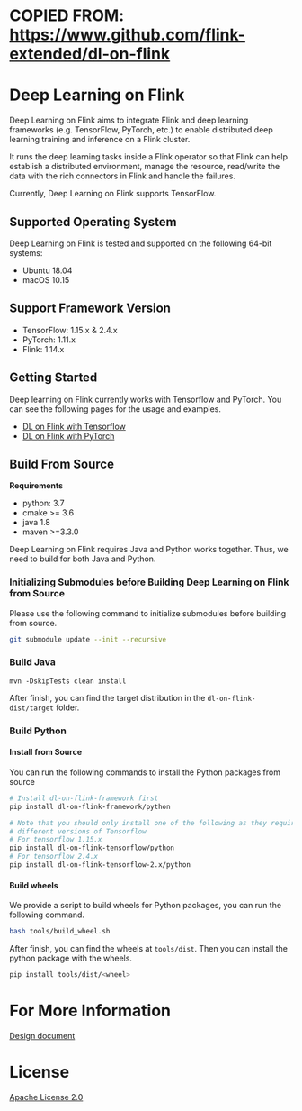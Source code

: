 # COPIED FROM: https://www.github.com/flink-extended/dl-on-flink
# Deep Learning on Flink

Deep Learning on Flink aims to integrate Flink and deep learning frameworks
(e.g. TensorFlow, PyTorch, etc.) to enable distributed deep learning training and
inference on a Flink cluster.

It runs the deep learning tasks inside a Flink operator so that Flink can help
establish a distributed environment, manage the resource, read/write the data
with the rich connectors in Flink and handle the failures.

Currently, Deep Learning on Flink supports TensorFlow.

## Supported Operating System
Deep Learning on Flink is tested and supported on the following 64-bit systems:

- Ubuntu 18.04
- macOS 10.15

## Support Framework Version
- TensorFlow: 1.15.x & 2.4.x
- PyTorch: 1.11.x
- Flink: 1.14.x
 
## Getting Started
Deep learning on Flink currently works with Tensorflow and PyTorch. You can see
the following pages for the usage and examples.

- [DL on Flink with Tensorflow](doc/tensorflow-index.md)
- [DL on Flink with PyTorch](doc/pytorch-index.md)

## Build From Source

**Requirements**
- python: 3.7
- cmake >= 3.6
- java 1.8
- maven >=3.3.0

Deep Learning on Flink requires Java and Python works together. Thus, we need 
to build for both Java and Python.

### Initializing Submodules before Building Deep Learning on Flink from Source

Please use the following command to initialize submodules before building 
from source.

```bash
git submodule update --init --recursive
```

### Build Java

```shell 
mvn -DskipTests clean install
```

After finish, you can find the target distribution in the `dl-on-flink-dist/target`
folder.

### Build Python

#### Install from Source
You can run the following commands to install the Python packages from source

```sh
# Install dl-on-flink-framework first
pip install dl-on-flink-framework/python

# Note that you should only install one of the following as they require
# different versions of Tensorflow 
# For tensorflow 1.15.x
pip install dl-on-flink-tensorflow/python
# For tensorflow 2.4.x
pip install dl-on-flink-tensorflow-2.x/python
```

#### Build wheels
We provide a script to build wheels for Python packages, you can run the
following command.

```sh
bash tools/build_wheel.sh
```

After finish, you can find the wheels at `tools/dist`. Then you can install the
python package with the wheels.

```sh
pip install tools/dist/<wheel>
```

# For More Information

[Design document](doc/design.md)

# License
[Apache License 2.0](LICENSE)
